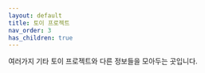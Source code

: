 ```yaml
---
layout: default
title: 토이 프로젝트
nav_order: 3
has_children: true
---
```


여러가지 기타 토이 프로젝트와 다른 정보들을 모아두는 곳입니다. 
